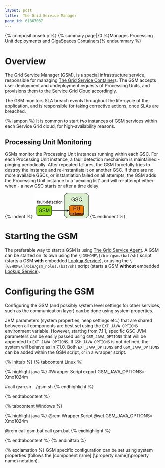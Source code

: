 ```yaml
---
layout: post
title:  The Grid Service Manager
page_id: 61867037
---
```


{% compositionsetup %}
{% summary page|70 %}Manages Processing Unit deployments and GigaSpaces Containers{% endsummary %}

# Overview

The Grid Service Manager (GSM), is a special infrastructure service, responsible for managing [The Grid Service Container](./the-grid-service-container.html)s. The GSM accepts user deployment and undeployment requests of Processing Units, and provisions them to the Service Grid Cloud accordingly.

The GSM monitors SLA breach events throughout the life-cycle of the application, and is responsible for taking corrective actions, once SLAs are breached.

{% lampon %} It is common to start two instances of GSM services within each Service Grid cloud, for high-availability reasons.

## Processing Unit Monitoring

GSMs monitor the Processing Unit instances running within each GSC. For each Processing Unit instance, a fault detection mechanism is maintained - pinging periodically.
After repeated failures, the GSM forcefully tries to destroy the instance and re-instantiate it on another GSC. If there are no more available GSCs, or instantiation failed on all attempts, the GSM adds the Processing Unit instance to a 'pending list' and will re-attempt either when - a new GSC starts or after a time delay

{% indent %}
![gsm1.jpg](/attachment_files/gsm1.jpg)
{% endindent %}

# Starting the GSM

The preferable way to start a GSM is using [The Grid Service Agent](./the-grid-service-agent.html). A GSM can be started on its own using the `\[GSHOME\]/bin/gsm.(bat/sh)` script (starts a GSM **with** embedded [Lookup Service](./the-lookup-service.html)), or using the `\[GSHOME\]/bin/gsm_nolus.(bat/sh)` script (starts a GSM **without** embedded [Lookup Service](./the-lookup-service.html)).

# Configuring the GSM

Configuring the GSM (and possibly system level settings for other services, such as the communication layer) can be done using system properties.

JVM parameters (system properties, heap settings etc.) that are shared between all components are best set using the `EXT_JAVA_OPTIONS` environment variable. However, starting from 7.1.1, specific GSC JVM parameters can be easily passed using `GSM_JAVA_OPTIONS` that will be appended to `EXT_JAVA_OPTIONS`. If `GSM_JAVA_OPTIONS` is not defined, the system will behave as in 7.1.0. Both `EXT_JAVA_OPTIONS` and `GSM_JAVA_OPTIONS` can be added within the GSM script, or in a wrapper script.

{% inittab %}
{% tabcontent Linux %}

{% highlight java %}
#Wrapper Script
export GSM_JAVA_OPTIONS=-Xmx1024m

#call gsm.sh
. ./gsm.sh
{% endhighlight %}

{% endtabcontent %}

{% tabcontent Windows %}

{% highlight java %}
@rem Wrapper Script
@set GSM_JAVA_OPTIONS=-Xmx1024m

@rem call gsm.bat
call gsm.bat
{% endhighlight %}

{% endtabcontent %}
{% endinittab %}

{% exclamation %} GSM specific configuration can be set using system properties (follows the \[component name\].[\property name\](\property name\) notation).
